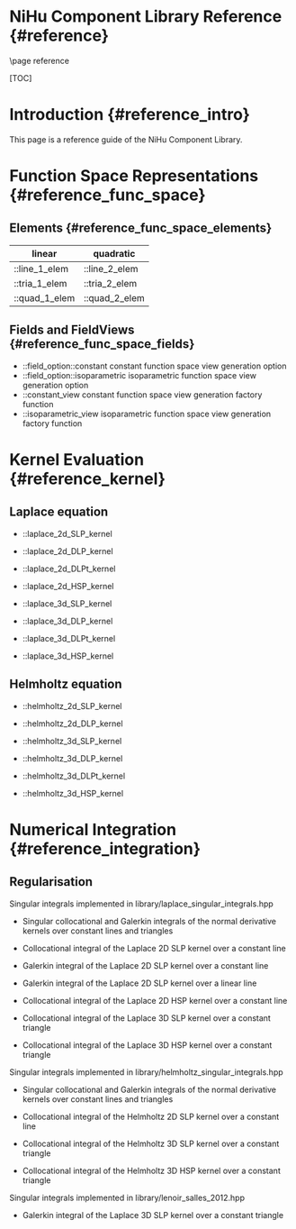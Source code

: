 NiHu Component Library Reference {#reference}
================================

\page reference

[TOC]

Introduction {#reference_intro}
============

This page is a reference guide of the NiHu Component Library.

Function Space Representations {#reference_func_space}
==============================

Elements {#reference_func_space_elements}
--------

 linear        | quadratic
---------------|---------------
 ::line_1_elem | ::line_2_elem 
 ::tria_1_elem | ::tria_2_elem 
 ::quad_1_elem | ::quad_2_elem 

Fields and FieldViews {#reference_func_space_fields}
---------------------

- ::field_option::constant constant function space view generation option
- ::field_option::isoparametric isoparametric function space view generation option
- ::constant_view constant function space view generation factory function
- ::isoparametric_view isoparametric function space view generation factory function

Kernel Evaluation {#reference_kernel}
=================

Laplace equation
----------------

- ::laplace_2d_SLP_kernel
- ::laplace_2d_DLP_kernel
- ::laplace_2d_DLPt_kernel
- ::laplace_2d_HSP_kernel

- ::laplace_3d_SLP_kernel
- ::laplace_3d_DLP_kernel
- ::laplace_3d_DLPt_kernel
- ::laplace_3d_HSP_kernel

Helmholtz equation
------------------

- ::helmholtz_2d_SLP_kernel
- ::helmholtz_2d_DLP_kernel

- ::helmholtz_3d_SLP_kernel
- ::helmholtz_3d_DLP_kernel
- ::helmholtz_3d_DLPt_kernel
- ::helmholtz_3d_HSP_kernel

Numerical Integration {#reference_integration}
=====================

Regularisation
--------------

Singular integrals implemented in library/laplace_singular_integrals.hpp

- Singular collocational and Galerkin integrals of the normal derivative kernels over constant lines and triangles

- Collocational integral of the Laplace 2D SLP kernel over a constant line
- Galerkin integral of the Laplace 2D SLP kernel over a constant line
- Galerkin integral of the Laplace 2D SLP kernel over a linear line
- Collocational integral of the Laplace 2D HSP kernel over a constant line

- Collocational integral of the Laplace 3D SLP kernel over a constant triangle
- Collocational integral of the Laplace 3D HSP kernel over a constant triangle

Singular integrals implemented in library/helmholtz_singular_integrals.hpp

- Singular collocational and Galerkin integrals of the normal derivative kernels over constant lines and triangles

- Collocational integral of the Helmholtz 2D SLP kernel over a constant line
- Collocational integral of the Helmholtz 3D SLP kernel over a constant triangle
- Collocational integral of the Helmholtz 3D HSP kernel over a constant triangle

Singular integrals implemented in library/lenoir_salles_2012.hpp

- Galerkin integral of the Laplace 3D SLP kernel over a constant triangle

